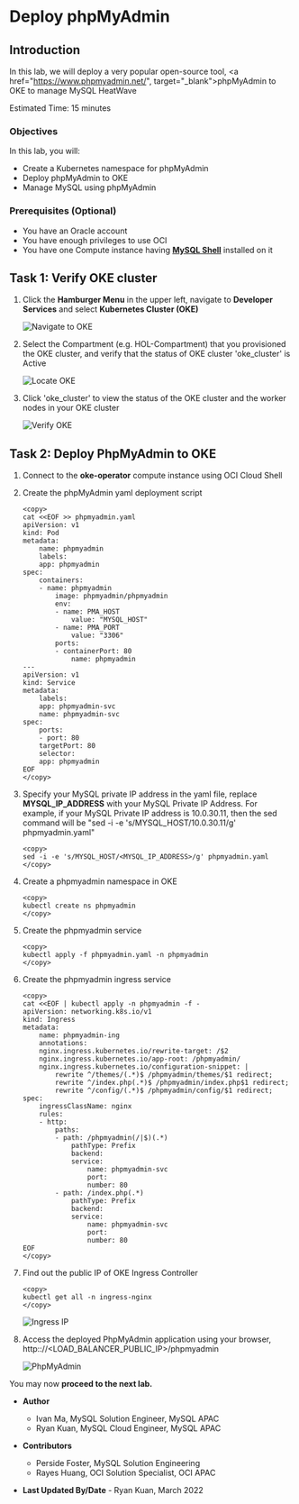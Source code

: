 # Deploy phpMyAdmin

## Introduction

In this lab, we will deploy a very popular open-source tool, <a href="https://www.phpmyadmin.net/", target="\_blank">phpMyAdmin</a> to OKE to manage MySQL HeatWave

Estimated Time: 15 minutes

### Objectives

In this lab, you will:

* Create a Kubernetes namespace for phpMyAdmin
* Deploy phpMyAdmin to OKE
* Manage MySQL using phpMyAdmin

### Prerequisites (Optional)

* You have an Oracle account
* You have enough privileges to use OCI
* You have one Compute instance having <a href="https://dev.mysql.com/doc/mysql-shell/8.0/en/mysql-shell-install.html" target="\_blank">**MySQL Shell**</a> installed on it

## Task 1: Verify OKE cluster

1. Click the **Hamburger Menu** in the upper left, navigate to **Developer Services** and select **Kubernetes Cluster (OKE)**

    ![Navigate to OKE](images/navigate-to-oke.png)

2. Select the Compartment (e.g. HOL-Compartment) that you provisioned the OKE cluster, and verify that the status of OKE cluster 'oke_cluster' is Active

    ![Locate OKE](images/locate-oke-instance.png)

3. Click 'oke_cluster' to view the status of the OKE cluster and the worker nodes in your OKE cluster

    ![Verify OKE](images/oke-worker-nodes.png)

## Task 2: Deploy PhpMyAdmin to OKE

1. Connect to the **oke-operator** compute instance using OCI Cloud Shell

2. Create the phpMyAdmin yaml deployment script

	```
	<copy>
	cat <<EOF >> phpmyadmin.yaml
	apiVersion: v1
	kind: Pod
	metadata:
		name: phpmyadmin
		labels:
		app: phpmyadmin
	spec:
		containers:
		- name: phpmyadmin
			image: phpmyadmin/phpmyadmin
			env:
			- name: PMA_HOST
				value: "MYSQL_HOST"
			- name: PMA_PORT
				value: "3306"
			ports:
			- containerPort: 80
				name: phpmyadmin
	---
	apiVersion: v1
	kind: Service
	metadata:
		labels:
		app: phpmyadmin-svc
		name: phpmyadmin-svc
	spec:
		ports:
		- port: 80
		targetPort: 80
		selector:
		app: phpmyadmin
	EOF
	</copy>
	```

3. Specify your MySQL private IP address in the yaml file, replace **MYSQL_IP_ADDRESS** with your MySQL Private IP Address. For example, if your MySQL Private IP address is 10.0.30.11, then the sed command will be "sed -i -e 's/MYSQL_HOST/10.0.30.11/g' phpmyadmin.yaml"

	```
	<copy>
	sed -i -e 's/MYSQL_HOST/<MYSQL_IP_ADDRESS>/g' phpmyadmin.yaml 
	</copy>
	```

4. Create a phpmyadmin namespace in OKE

	```
	<copy>
	kubectl create ns phpmyadmin
	</copy>
	```

5. Create the phpmyadmin service

	```
	<copy>
	kubectl apply -f phpmyadmin.yaml -n phpmyadmin
	</copy>
	```

6. Create the phpmyadmin ingress service

	```
	<copy>
	cat <<EOF | kubectl apply -n phpmyadmin -f -
	apiVersion: networking.k8s.io/v1
	kind: Ingress
	metadata:
		name: phpmyadmin-ing
		annotations:
		nginx.ingress.kubernetes.io/rewrite-target: /$2
		nginx.ingress.kubernetes.io/app-root: /phpmyadmin/
		nginx.ingress.kubernetes.io/configuration-snippet: |
			rewrite ^/themes/(.*)$ /phpmyadmin/themes/$1 redirect;
			rewrite ^/index.php(.*)$ /phpmyadmin/index.php$1 redirect;
			rewrite ^/config/(.*)$ /phpmyadmin/config/$1 redirect;
	spec:
		ingressClassName: nginx
		rules:
		- http:
			paths:
			- path: /phpmyadmin(/|$)(.*)
				pathType: Prefix
				backend:
				service:
					name: phpmyadmin-svc
					port:
					number: 80
			- path: /index.php(.*)
				pathType: Prefix
				backend:
				service:
					name: phpmyadmin-svc
					port:
					number: 80
	EOF
	</copy>
	```

7. Find out the public IP of OKE Ingress Controller

	```
	<copy>
	kubectl get all -n ingress-nginx
	</copy>
	```
	![Ingress IP](images/ingress.png)

8. Access the deployed PhpMyAdmin application using your browser, http:://&lt;LOAD&#95;BALANCER&#95;PUBLIC&#95;IP&gt;/phpmyadmin

	![PhpMyAdmin](images/phpmyadmin.png)

  You may now **proceed to the next lab.**

* **Author**
	* Ivan Ma, MySQL Solution Engineer, MySQL APAC
	* Ryan Kuan, MySQL Cloud Engineer, MySQL APAC
* **Contributors**
	* Perside Foster, MySQL Solution Engineering
	* Rayes Huang, OCI Solution Specialist, OCI APAC

* **Last Updated By/Date** - Ryan Kuan, March 2022
